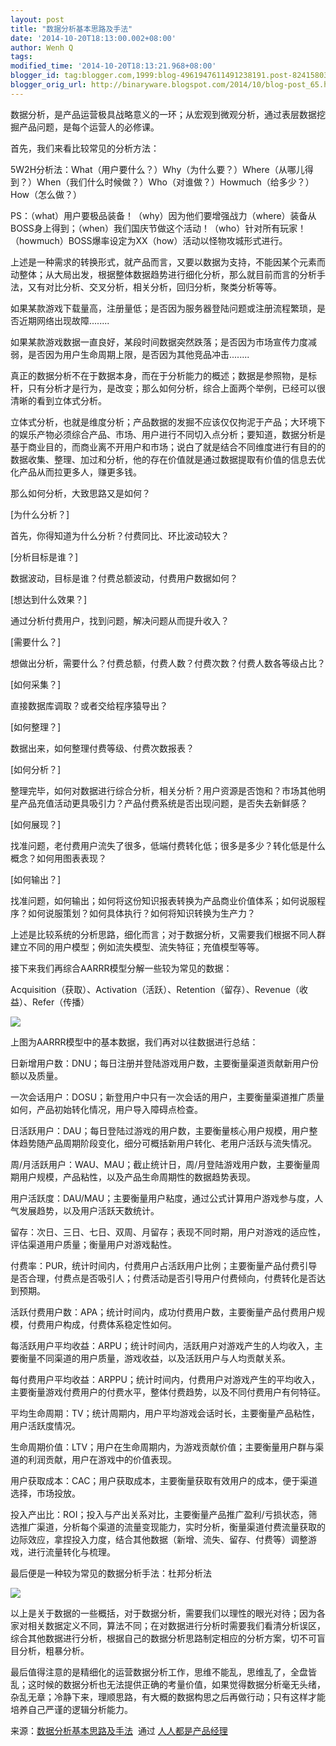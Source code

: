 ```yaml
---
layout: post
title: "数据分析基本思路及手法"
date: '2014-10-20T18:13:00.002+08:00'
author: Wenh Q
tags:
modified_time: '2014-10-20T18:13:21.968+08:00'
blogger_id: tag:blogger.com,1999:blog-4961947611491238191.post-8241580322344824983
blogger_orig_url: http://binaryware.blogspot.com/2014/10/blog-post_65.html
---
```


数据分析，是产品运营极具战略意义的一环；从宏观到微观分析，通过表层数据挖掘产品问题，是每个运营人的必修课。

首先，我们来看比较常见的分析方法：

5W2H分析法：What（用户要什么？）Why（为什么要？）Where（从哪儿得到？）When（我们什么时候做？）Who（对谁做？）Howmuch（给多少？）How（怎么做？）

PS：（what）用户要极品装备！（why）因为他们要增强战力（where）装备从BOSS身上得到；（when）我们国庆节做这个活动！（who）针对所有玩家！（howmuch）BOSS爆率设定为XX（how）活动以怪物攻城形式进行。

上述是一种需求的转换形式，就产品而言，又要以数据为支持，不能因某个元素而动整体；从大局出发，根据整体数据趋势进行细化分析，那么就目前而言的分析手法，又有对比分析、交叉分析，相关分析，回归分析，聚类分析等等。

如果某款游戏下载量高，注册量低；是否因为服务器登陆问题或注册流程繁琐，是否近期网络出现故障........

如果某款游戏数据一直良好，某段时间数据突然跌落；是否因为市场宣传力度减弱，是否因为用户生命周期上限，是否因为其他竞品冲击........

真正的数据分析不在于数据本身，而在于分析能力的概述；数据是参照物，是标杆，只有分析才是行为，是改变；那么如何分析，综合上面两个举例，已经可以很清晰的看到立体式分析。

立体式分析，也就是维度分析；产品数据的发掘不应该仅仅拘泥于产品；大环境下的娱乐产物必须综合产品、市场、用户进行不同切入点分析；要知道，数据分析是基于商业目的，而商业离不开用户和市场；说白了就是结合不同维度进行有目的的数据收集、整理、加过和分析，他的存在价值就是通过数据提取有价值的信息去优化产品从而拉更多人，赚更多钱。

那么如何分析，大致思路又是如何？

[为什么分析？]

首先，你得知道为什么分析？付费同比、环比波动较大？

[分析目标是谁？]

数据波动，目标是谁？付费总额波动，付费用户数据如何？

[想达到什么效果？]

通过分析付费用户，找到问题，解决问题从而提升收入？

[需要什么？]

想做出分析，需要什么？付费总额，付费人数？付费次数？付费人数各等级占比？

[如何采集？]

直接数据库调取？或者交给程序猿导出？

[如何整理？]

数据出来，如何整理付费等级、付费次数报表？

[如何分析？]

整理完毕，如何对数据进行综合分析，相关分析？用户资源是否饱和？市场其他明星产品充值活动更具吸引力？产品付费系统是否出现问题，是否失去新鲜感？

[如何展现？]

找准问题，老付费用户流失了很多，低端付费转化低；很多是多少？转化低是什么概念？如何用图表表现？

[如何输出？]

找准问题，如何输出；如何将这份知识报表转换为产品商业价值体系；如何说服程序？如何说服策划？如何具体执行？如何将知识转换为生产力？

上述是比较系统的分析思路，细化而言；对于数据分析，又需要我们根据不同人群建立不同的用户模型；例如流失模型、流失特征；充值模型等等。

接下来我们再综合AARRR模型分解一些较为常见的数据：

Acquisition（获取）、Activation（活跃）、Retention（留存）、Revenue（收益）、Refer（传播）

![](https://images-blogger-opensocial.googleusercontent.com/gadgets/proxy?url=http%3A%2F%2Fimage.woshipm.com%2Fwp-files%2F2014%2F10%2F%25E5%259B%25BE%25E7%2589%258717129.jpg&container=blogger&gadget=a&rewriteMime=image%2F*)

上图为AARRR模型中的基本数据，我们再对以往数据进行总结：

日新增用户数：DNU；每日注册并登陆游戏用户数，主要衡量渠道贡献新用户份额以及质量。

一次会话用户：DOSU；新登用户中只有一次会话的用户，主要衡量渠道推广质量如何，产品初始转化情况，用户导入障碍点检查。

日活跃用户：DAU；每日登陆过游戏的用户数，主要衡量核心用户规模，用户整体趋势随产品周期阶段变化，细分可概括新用户转化、老用户活跃与流失情况。

周/月活跃用户：WAU、MAU；截止统计日，周/月登陆游戏用户数，主要衡量周期用户规模，产品粘性，以及产品生命周期性的数据趋势表现。

用户活跃度：DAU/MAU；主要衡量用户粘度，通过公式计算用户游戏参与度，人气发展趋势，以及用户活跃天数统计。

留存：次日、三日、七日、双周、月留存；表现不同时期，用户对游戏的适应性，评估渠道用户质量；衡量用户对游戏黏性。

付费率：PUR，统计时间内，付费用户占活跃用户比例；主要衡量产品付费引导是否合理，付费点是否吸引人；付费活动是否引导用户付费倾向，付费转化是否达到预期。

活跃付费用户数：APA；统计时间内，成功付费用户数，主要衡量产品付费用户规模，付费用户构成，付费体系稳定性如何。

每活跃用户平均收益：ARPU；统计时间内，活跃用户对游戏产生的人均收入，主要衡量不同渠道的用户质量，游戏收益，以及活跃用户与人均贡献关系。

每付费用户平均收益：ARPPU；统计时间内，付费用户对游戏产生的平均收入，主要衡量游戏付费用户的付费水平，整体付费趋势，以及不同付费用户有何特征。

平均生命周期：TV；统计周期内，用户平均游戏会话时长，主要衡量产品粘性，用户活跃度情况。

生命周期价值：LTV；用户在生命周期内，为游戏贡献价值；主要衡量用户群与渠道的利润贡献，用户在游戏中的价值表现。

用户获取成本：CAC；用户获取成本，主要衡量获取有效用户的成本，便于渠道选择，市场投放。

投入产出比：ROI；投入与产出关系对比，主要衡量产品推广盈利/亏损状态，筛选推广渠道，分析每个渠道的流量变现能力，实时分析，衡量渠道付费流量获取的边际效应，拿捏投入力度，结合其他数据（新增、流失、留存、付费等）调整游戏，进行流量转化与梳理。

最后便是一种较为常见的数据分析手法：杜邦分析法

![](https://images-blogger-opensocial.googleusercontent.com/gadgets/proxy?url=http%3A%2F%2Fimage.woshipm.com%2Fwp-files%2F2014%2F10%2F%25E5%259B%25BE%25E7%2589%258727119.jpg&container=blogger&gadget=a&rewriteMime=image%2F*)

以上是关于数据的一些概括，对于数据分析，需要我们以理性的眼光对待；因为各家对相关数据定义不同，算法不同；在对数据进行分析时需要我们看清分析误区，综合其他数据进行分析，根据自己的数据分析思路制定相应的分析方案，切不可盲目分析，粗暴分析。

最后值得注意的是精细化的运营数据分析工作，思维不能乱，思维乱了，全盘皆乱；这时候的数据分析也无法提供正确的考量价值，如果觉得数据分析毫无头绪，杂乱无章；冷静下来，理顺思路，有大概的数据构思之后再做行动；只有这样才能培养自己严谨的逻辑分析能力。

来源：[数据分析基本思路及手法](http://www.woshipm.com/operate/112246.html)  通过 [人人都是产品经理](http://www.woshipm.com/)
